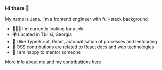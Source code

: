 ### Hi there 👋

My name is Jana. I'm a frontend engineer with full-stack background

- 👩🏼‍💻 I'm currently looking for a job
- 🌍 Located in Tbilisi, Georgia
- 🌱 I like TypeScript, React, automatisation of processes and leetcoding
- 📒 OSS contributions are related to React docs and web technologies
- 💬 I am happy to mentor someone

More info about me and my contributions [here](https://jkorichneva.github.io/website/) 

